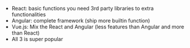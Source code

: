 - React: basic functions you need 3rd party libraries to extra functionalities
- Angular: complete framework (ship more builtin function)
- Vue.js: Mix the React and Angular (less features than Angular and more than React)
- All 3 is super popular